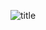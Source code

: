 
![title](https://user-images.githubusercontent.com/108461765/194341748-00627371-94fd-4353-afde-188fc89c1b56.PNG)
